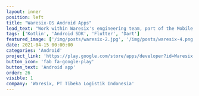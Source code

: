 ```yaml
---
layout: inner
position: left
title: "Waresix-OS Android Apps"
lead_text: "Work within Waresix's engineering team, part of the Mobile team, developing Android apps that integrate with the company's logistics tech platform."
tags: ['Kotlin', 'Android SDK', 'Flutter', 'Dart']
featured_image: ['/img/posts/waresix-2.jpg', '/img/posts/waresix-4.png']
date: 2021-04-15 00:00:00
categories: 'Android'
project_link: 'https://play.google.com/store/apps/developer?id=Waresix'
button_icon: 'fab fa-google-play'
button_text: 'Android app'
order: 26
visible: 1
company: 'Waresix, PT Tibeka Logistik Indonesia'
---
```

